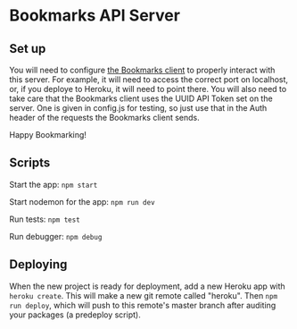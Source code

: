 # Bookmarks API Server

## Set up

You will need to configure [the Bookmarks client](https://github.com/Thinkful-Ed/bookmarks-react-client/tree/static_version/src/bookmarkApp) to properly interact with this server. For example, it will need to access the correct port on localhost, or, if you deploye to Heroku, it will need to point there. You will also need to take care that the Bookmarks client uses the UUID API Token set on the server. One is given in config.js for testing, so just use that in the Auth header of the requests the Bookmarks client sends. 

Happy Bookmarking!

## Scripts

Start the app: `npm start`

Start nodemon for the app: `npm run dev`

Run tests: `npm test`

Run debugger: `npm debug`

## Deploying

When the new project is ready for deployment, add a new Heroku app with `heroku create`. This will make a new git remote called "heroku". Then `npm run deploy`, which will push to this remote's master branch after auditing your packages (a predeploy script).
